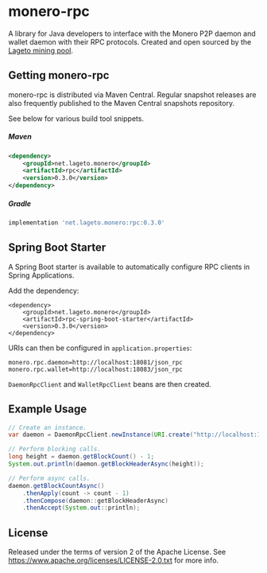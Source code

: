 # monero-rpc

A library for Java developers to interface with the Monero P2P daemon and wallet daemon with their RPC protocols.  Created and open sourced by the [Lageto mining pool](https://www.lageto.net).

## Getting monero-rpc

monero-rpc is distributed via Maven Central.  Regular snapshot releases are also frequently published to the Maven Central snapshots repository.

See below for various build tool snippets.

##### Maven

```xml
<dependency>
    <groupId>net.lageto.monero</groupId>
    <artifactId>rpc</artifactId>
    <version>0.3.0</version>
</dependency>
```

##### Gradle

```groovy
implementation 'net.lageto.monero:rpc:0.3.0'
```

## Spring Boot Starter

A Spring Boot starter is available to automatically configure RPC clients in Spring Applications.

Add the dependency:

```
<dependency>
    <groupId>net.lageto.monero</groupId>
    <artifactId>rpc-spring-boot-starter</artifactId>
    <version>0.3.0</version>
</dependency>
```

URIs can then be configured in `application.properties`:

```
monero.rpc.daemon=http://localhost:18081/json_rpc
monero.rpc.wallet=http://localhost:18083/json_rpc
```

`DaemonRpcClient` and `WalletRpcClient` beans are then created.

## Example Usage

```java
// Create an instance.
var daemon = DaemonRpcClient.newInstance(URI.create("http://localhost:18081/json_rpc"));

// Perform blocking calls.
long height = daemon.getBlockCount() - 1;
System.out.println(daemon.getBlockHeaderAsync(height));

// Perform async calls.
daemon.getBlockCountAsync()
    .thenApply(count -> count - 1)
    .thenCompose(daemon::getBlockHeaderAsync)
    .thenAccept(System.out::println);
```

## License

Released under the terms of version 2 of the Apache License.
See https://www.apache.org/licenses/LICENSE-2.0.txt for more info.
